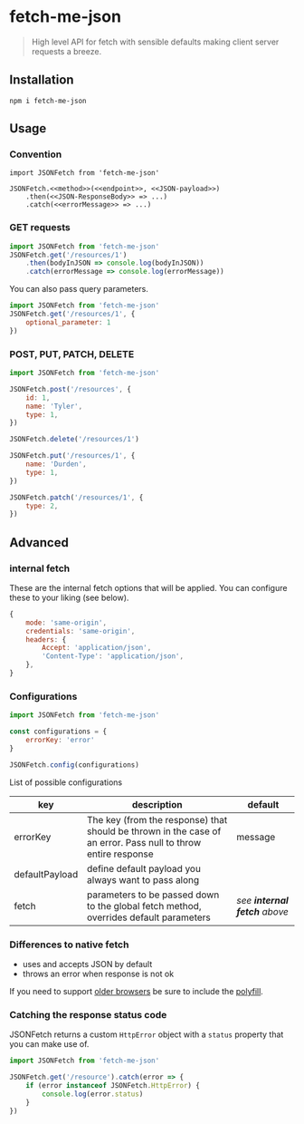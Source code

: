 # fetch-me-json

> High level API for fetch with sensible defaults making client server requests a breeze.

## Installation

`npm i fetch-me-json`

## Usage

### Convention
```
import JSONFetch from 'fetch-me-json'

JSONFetch.<<method>>(<<endpoint>>, <<JSON-payload>>)
    .then(<<JSON-ResponseBody>> => ...)
    .catch(<<errorMessage>> => ...)
```

### GET requests
```javascript
import JSONFetch from 'fetch-me-json'
JSONFetch.get('/resources/1')
    .then(bodyInJSON => console.log(bodyInJSON))
    .catch(errorMessage => console.log(errorMessage))
```

You can also pass query parameters.

```javascript
import JSONFetch from 'fetch-me-json'
JSONFetch.get('/resources/1', {
    optional_parameter: 1
})
```

### POST, PUT, PATCH, DELETE

```javascript
import JSONFetch from 'fetch-me-json'

JSONFetch.post('/resources', {
    id: 1,
    name: 'Tyler',
    type: 1,
})

JSONFetch.delete('/resources/1')

JSONFetch.put('/resources/1', {
    name: 'Durden',
    type: 1,
})

JSONFetch.patch('/resources/1', {
    type: 2,
})
```

## Advanced

### internal fetch

These are the internal fetch options that will be applied. You can configure these to your liking (see below).

```javascript
{
    mode: 'same-origin',
    credentials: 'same-origin',
    headers: {
        Accept: 'application/json',
        'Content-Type': 'application/json',
    },
}
```

### Configurations

```javascript
import JSONFetch from 'fetch-me-json'

const configurations = {
    errorKey: 'error'
}

JSONFetch.config(configurations)
```

List of possible configurations

| key  | description | default | 
|---|---|---|
| errorKey | The key (from the response) that should be thrown in the case of an error. Pass null to throw entire response | message  |
| defaultPayload  | define default payload you always want to pass along  |   |
| fetch  | parameters to be passed down to the global fetch method, overrides default parameters  | *see **internal fetch** above* |

### Differences to native fetch
- uses and accepts JSON by default
- throws an error when response is not ok

If you need to support [older browsers](https://caniuse.com/#search=fetch) be sure to include the [polyfill](https://github.com/github/fetch).

### Catching the response status code
JSONFetch returns a custom `HttpError` object with a `status` property that you can make use of.

```javascript
import JSONFetch from 'fetch-me-json'

JSONFetch.get('/resource').catch(error => {
    if (error instanceof JSONFetch.HttpError) {
        console.log(error.status)
    }
})
```